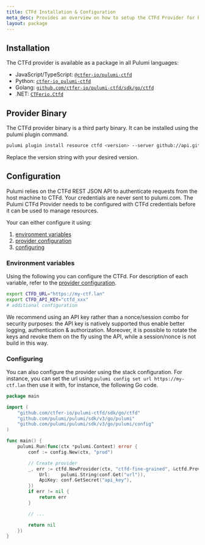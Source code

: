 ```yaml
---
title: CTFd Installation & Configuration
meta_desc: Provides an overview on how to setup the CTFd Provider for Pulumi.
layout: package
---
```


## Installation

The CTFd provider is available as a package in all Pulumi languages:

- JavaScript/TypeScript: [`@ctfer-io/pulumi-ctfd`](https://www.npmjs.com/package/@ctfer-io/pulumi-ctfd)
- Python: [`ctfer-io_pulumi-ctfd`](https://pypi.org/project/ctfer-io_pulumi-ctfd/)
- Golang: [`github.com/ctfer-io/pulumi-ctfd/sdk/go/ctfd`](https://github.com/ctfer-io/pulumi-ctfd)
- .NET: [`CTFerio.Ctfd`](https://www.nuget.org/packages/CTFerio.Ctfd)

## Provider Binary

The CTFd provider binary is a third party binary. It can be installed using the pulumi plugin command.

```bash
pulumi plugin install resource ctfd <version> --server github://api.github.com/ctfer-io
```

Replace the version string with your desired version.

## Configuration

Pulumi relies on the CTFd REST JSON API to authenticate requests from the host machine to CTFd. Your credentials are never sent to pulumi.com.
The Pulumi CTFd Provider needs to be configured with CTFd credentials before it can be used to manage resources.

Your can either configure it using:

1. [environment variables](#environment-variables)
2. [provider configuration](/#provider)
3. [configuring](#configuring)

### Environment variables

Using the following you can configure the CTFd. For description of each variable, refer to the [provider configuration](#provider-configuration).

```bash
export CTFD_URL="https://my-ctf.lan"
export CTFD_API_KEY="ctfd_xxx"
# additional configuration
```

We recommend using an API key rather than a nonce/session combo for security purposes: the API key is natively supported thus enable better logging, authentication & authorization.
Moreover, it is possible to rotate the keys and revoke them on the fly using the API, while a session/nonce is not build in this way.

### Configuring

You can also configure the provider using the stack configuration.
For instance, you can set the url using `pulumi config set url https://my-ctf.lan` then use it with, for instance, the following Go code.

```go
package main

import (
	"github.com/ctfer-io/pulumi-ctfd/sdk/go/ctfd"
	"github.com/pulumi/pulumi/sdk/v3/go/pulumi"
	"github.com/pulumi/pulumi/sdk/v3/go/pulumi/config"
)

func main() {
	pulumi.Run(func(ctx *pulumi.Context) error {
		conf := config.New(ctx, "prod")

		// Create provider
		_, err := ctfd.NewProvider(ctx, "ctfd-fine-grained", &ctfd.ProviderArgs{
			Url:    pulumi.String(conf.Get("url")),
			ApiKey: conf.GetSecret("api_key"),
		})
		if err != nil {
			return err
		}

		// ...

		return nil
	})
}
```
